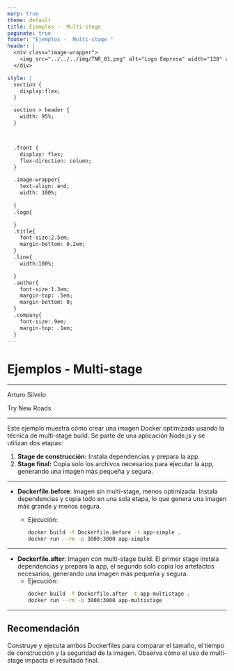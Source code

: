 ```yaml
---
marp: true
theme: default
title: Ejemplos -  Multi-stage
paginate: true
footer: "Ejemplos -  Multi-stage "
header: |
  <div class="image-wrapper">
    <img src="../../../img/TNR_01.png" alt="Logo Empresa" width="120" class="logo" />
  </div>

style: |
  section {
    display:flex;
  }

  section > header {
    width: 95%;
  }



  .front {
    display: flex;
    flex-direction: column;
  }

  .image-wrapper{
    text-align: end;
    width: 100%;
    
  }
  .logo{

  }
  .title{
    font-size:2.5em;
    margin-bottom: 0.2em;
  }
  .line{
    width:100%;

  }
  .author{
    font-size:1.3em;
    margin-top: .5em;
    margin-bottom: 0;
  }
  .company{
    font-size:.9em;
    margin-top: .1em;
  }
---
```


  <!-- _paginate: skip -->

  <div class="front">
    <h1 class="title"> Ejemplos -  Multi-stage </h1>
    <hr class="line"/>
    <p class="author">Arturo Silvelo</p>
    <p class="company">Try New Roads</p>
  </div>

---

Este ejemplo muestra cómo crear una imagen Docker optimizada usando la técnica de multi-stage build. Se parte de una aplicación Node.js y se utilizan dos etapas:

1. **Stage de construcción:** Instala dependencias y prepara la app.
2. **Stage final:** Copia solo los archivos necesarios para ejecutar la app, generando una imagen más pequeña y segura.

---

- **Dockerfile.before**: Imagen sin multi-stage, menos optimizada. Instala dependencias y copia todo en una sola etapa, lo que genera una imagen más grande y menos segura.

  - Ejecución:
    ```sh
    docker build -f Dockerfile.before -t app-simple .
    docker run --rm -p 3000:3000 app-simple
    ```

---

- **Dockerfile.after**: Imagen con multi-stage build. El primer stage instala dependencias y prepara la app, el segundo solo copia los artefactos necesarios, generando una imagen más pequeña y segura.
  - Ejecución:
    ```sh
    docker build -f Dockerfile.after -t app-multistage .
    docker run --rm -p 3000:3000 app-multistage
    ```

---

## Recomendación

Construye y ejecuta ambos Dockerfiles para comparar el tamaño, el tiempo de construcción y la seguridad de la imagen. Observa cómo el uso de multi-stage impacta el resultado final.
